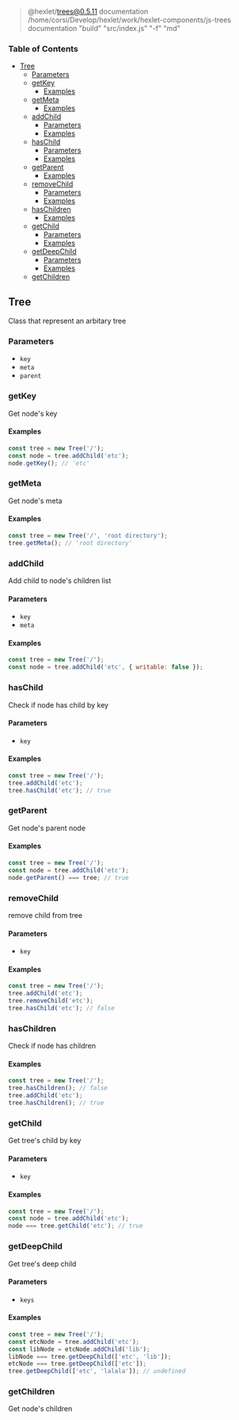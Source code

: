 
> @hexlet/trees@0.5.11 documentation /home/corsi/Develop/hexlet/work/hexlet-components/js-trees
> documentation "build" "src/index.js" "-f" "md"

<!-- Generated by documentation.js. Update this documentation by updating the source code. -->

### Table of Contents

-   [Tree][1]
    -   [Parameters][2]
    -   [getKey][3]
        -   [Examples][4]
    -   [getMeta][5]
        -   [Examples][6]
    -   [addChild][7]
        -   [Parameters][8]
        -   [Examples][9]
    -   [hasChild][10]
        -   [Parameters][11]
        -   [Examples][12]
    -   [getParent][13]
        -   [Examples][14]
    -   [removeChild][15]
        -   [Parameters][16]
        -   [Examples][17]
    -   [hasChildren][18]
        -   [Examples][19]
    -   [getChild][20]
        -   [Parameters][21]
        -   [Examples][22]
    -   [getDeepChild][23]
        -   [Parameters][24]
        -   [Examples][25]
    -   [getChildren][26]

## Tree

Class that represent an arbitary tree

### Parameters

-   `key`  
-   `meta`  
-   `parent`  

### getKey

Get node's key

#### Examples

```javascript
const tree = new Tree('/');
const node = tree.addChild('etc');
node.getKey(); // 'etc'
```

### getMeta

Get node's meta

#### Examples

```javascript
const tree = new Tree('/', 'root directory');
tree.getMeta(); // 'root directory'
```

### addChild

Add child to node's children list

#### Parameters

-   `key`  
-   `meta`  

#### Examples

```javascript
const tree = new Tree('/');
const node = tree.addChild('etc', { writable: false });
```

### hasChild

Check if node has child by key

#### Parameters

-   `key`  

#### Examples

```javascript
const tree = new Tree('/');
tree.addChild('etc');
tree.hasChild('etc'); // true
```

### getParent

Get node's parent node

#### Examples

```javascript
const tree = new Tree('/');
const node = tree.addChild('etc');
node.getParent() === tree; // true
```

### removeChild

remove child from tree

#### Parameters

-   `key`  

#### Examples

```javascript
const tree = new Tree('/');
tree.addChild('etc');
tree.removeChild('etc');
tree.hasChild('etc'); // false
```

### hasChildren

Check if node has children

#### Examples

```javascript
const tree = new Tree('/');
tree.hasChildren(); // false
tree.addChild('etc');
tree.hasChildren(); // true
```

### getChild

Get tree's child by key

#### Parameters

-   `key`  

#### Examples

```javascript
const tree = new Tree('/');
const node = tree.addChild('etc');
node === tree.getChild('etc'); // true
```

### getDeepChild

Get tree's deep child

#### Parameters

-   `keys`  

#### Examples

```javascript
const tree = new Tree('/');
const etcNode = tree.addChild('etc');
const libNode = etcNode.addChild('lib');
libNode === tree.getDeepChild(['etc', 'lib']);
etcNode === tree.getDeepChild(['etc']);
tree.getDeepChild(['etc', 'lalala']); // undefined
```

### getChildren

Get node's children

[1]: #tree

[2]: #parameters

[3]: #getkey

[4]: #examples

[5]: #getmeta

[6]: #examples-1

[7]: #addchild

[8]: #parameters-1

[9]: #examples-2

[10]: #haschild

[11]: #parameters-2

[12]: #examples-3

[13]: #getparent

[14]: #examples-4

[15]: #removechild

[16]: #parameters-3

[17]: #examples-5

[18]: #haschildren

[19]: #examples-6

[20]: #getchild

[21]: #parameters-4

[22]: #examples-7

[23]: #getdeepchild

[24]: #parameters-5

[25]: #examples-8

[26]: #getchildren
